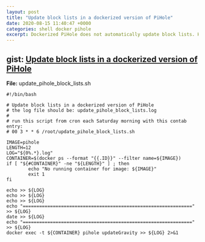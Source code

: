 ```yaml
---
layout: post
title: "Update block lists in a dockerized version of PiHole"
date: 2020-08-15 11:40:47 +0000
categories: shell docker pihole
excerpt: Dockerized PiHole does not automatically update block lists. Here is a script to automate this task.
---
```



## gist: [Update block lists in a dockerized version of PiHole](https://gist.github.com/jftuga/48e008acf7c5e24dbca002311d88cea7)

**File:** update_pihole_block_lists.sh

```
#!/bin/bash

# Update block lists in a dockerized version of PiHole
# the log file should be: update_pihole_block_lists.log
#
# run this script from cron each Saturday morning with this contab entry:
# 00 3 * * 6 /root/update_pihole_block_lists.sh

IMAGE=pihole
LENGTH=12
LOG="${0%.*}.log"
CONTAINER=$(docker ps --format "{{.ID}}" --filter name=${IMAGE})
if [ "${#CONTAINER}" -ne "${LENGTH}" ] ; then
        echo "No running container for image: ${IMAGE}"
        exit 1
fi

echo >> ${LOG}
echo >> ${LOG}
echo >> ${LOG}
echo "==============================================================" >> ${LOG}
date >> ${LOG}
echo "==============================================================" >> ${LOG}
docker exec -t ${CONTAINER} pihole updateGravity >> ${LOG} 2>&1

```

